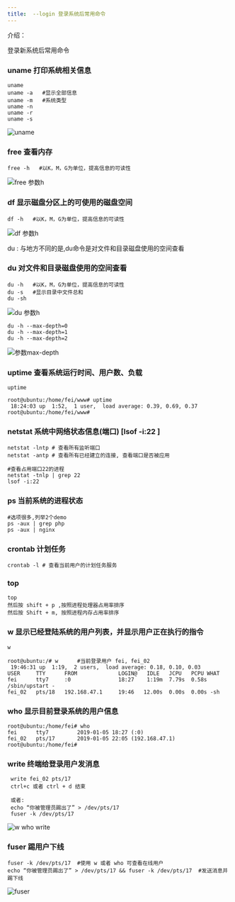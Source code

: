 ```yaml
---
title:  --login 登录系统后常用命令
---
```


介绍：

登录新系统后常用命令

### uname 打印系统相关信息

```
uname 
uname -a   #显示全部信息
uname -m   #系统类型
uname -n
uname -r
uname -s
```

![uname](/img/ubuntu/linux_command/linux_login/uname.png "uname")

### free  查看内存

```
free -h   #以K，M，G为单位，提高信息的可读性
```

![free 参数h](/img/ubuntu/linux_command/linux_login/free_h.png "free 参数h")


### df  显示磁盘分区上的可使用的磁盘空间

```
df -h   #以K，M，G为单位，提高信息的可读性
```

![df 参数h](/img/ubuntu/linux_command/linux_login/df_h.png "df 参数h")

du :  与地方不同的是,du命令是对文件和目录磁盘使用的空间查看


### du  对文件和目录磁盘使用的空间查看

```
du -h   #以K，M，G为单位，提高信息的可读性
du -s   #显示目录中文件总和
du -sh  
```

![du 参数h](/img/ubuntu/linux_command/linux_login/du_h.png "du 参数h")

```
du -h --max-depth=0
du -h --max-depth=1
du -h --max-depth=2
```

![参数max-depth](/img/ubuntu/linux_command/linux_login/max_depth.png "参数max-depth")

### uptime 查看系统运行时间、用户数、负载  

```
uptime

root@ubuntu:/home/fei/www# uptime
 18:24:03 up  1:52,  1 user,  load average: 0.39, 0.69, 0.37
root@ubuntu:/home/fei/www# 
```

### netstat  系统中网络状态信息(端口)   [lsof -i:22 ]   

```
netstat -lntp # 查看所有监听端口  
netstat -antp # 查看所有已经建立的连接, 查看端口是否被应用

#查看占用端口22的进程
netstat -tnlp | grep 22
lsof -i:22   
```

### ps 当前系统的进程状态

```
#选项很多,列举2个demo
ps -aux | grep php
ps -aux | nginx
```

###  crontab 计划任务

```
crontab -l # 查看当前用户的计划任务服务  
```

### top

```
top 
然后按 shift + p ,按照进程处理器占用率排序
然后按 Shift + m, 按照进程内存占用率排序
```

### w  显示已经登陆系统的用户列表，并显示用户正在执行的指令

```
w

root@ubuntu:/# w      #当前登录用户 fei, fei_02
 19:46:31 up  1:19,  2 users,  load average: 0.18, 0.10, 0.03
USER     TTY      FROM             LOGIN@   IDLE   JCPU   PCPU WHAT
fei      tty7     :0               18:27    1:19m  7.79s  0.58s /sbin/upstart -
fei_02   pts/18   192.168.47.1     19:46   12.00s  0.00s  0.00s -sh

```

### who 显示目前登录系统的用户信息

```
root@ubuntu:/home/fei# who
fei      tty7         2019-01-05 18:27 (:0)
fei_02   pts/17       2019-01-05 22:05 (192.168.47.1)
root@ubuntu:/home/fei# 
```

### write 终端给登录用户发消息

```
 write fei_02 pts/17
 ctrl+c 或者 ctrl + d 结束
 
 或者:
 echo “你被管理员踢出了” > /dev/pts/17
 fuser -k /dev/pts/17
```

![w who write](/img/ubuntu/linux_command/linux_login/w_who_write.png "w who write")

### fuser 踢用户下线

```
fuser -k /dev/pts/17  #使用 w 或者 who 可查看在线用户
echo “你被管理员踢出了” > /dev/pts/17 && fuser -k /dev/pts/17  #发送消息并踢下线
```

![fuser](/img/ubuntu/linux_command/linux_login/fuser.png "fuser")
